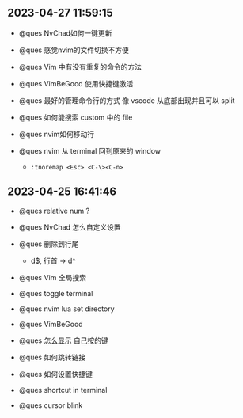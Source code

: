 ## 2023-04-27 11:59:15

- @ques NvChad如何一键更新 
- @ques 感觉nvim的文件切换不方便
- @ques Vim 中有没有重复的命令的方法
- @ques VimBeGood 使用快捷键激活
- @ques 最好的管理命令行的方式 像 vscode 从底部出现并且可以 split

- @ques 如何能搜索 custom 中的 file
- @ques nvim如何移动行
- @ques nvim 从 terminal 回到原来的 window
  - `:tnoremap <Esc> <C-\><C-n>`

## 2023-04-25 16:41:46

- @ques relative num ?

- @ques NvChad 怎么自定义设置

- @ques 删除到行尾
  - d$, 行首 -> d^

- @ques Vim 全局搜索
- @ques toggle terminal
- @ques nvim lua set directory
- @ques VimBeGood
- @ques 怎么显示 自己按的键
- @ques 如何跳转链接
- @ques 如何设置快捷键
- @ques shortcut in terminal 
- @ques cursor blink
